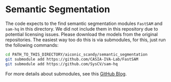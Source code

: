 # Semantic Segmentation

The code expects to the find semantic segmentation modules `FastSAM` and `sam-hq` in this directory. We did not include them in this repository due to potential licensing issues. Please download the models from the original repositories. The easiest way too do this is via submodules, for this, just run the following commands:

```bash
cd PATH_TO_THIS_DIRECTORY/aiconic_scandy/semantic_segmentation
git submodule add https://github.com/CASIA-IVA-Lab/FastSAM
git submodule add https://github.com/SysCV/sam-hq
```

For more details about submodules, see this [GitHub Blog](https://github.blog/open-source/git/working-with-submodules/).
